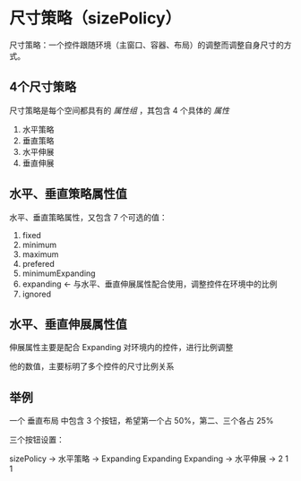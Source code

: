 # 尺寸策略（sizePolicy）

尺寸策略：一个控件跟随环境（主窗口、容器、布局）的调整而调整自身尺寸的方式。

## 4个尺寸策略
尺寸策略是每个空间都具有的 _属性组_ ，其包含 4 个具体的 _属性_
1. 水平策略
2. 垂直策略
3. 水平伸展
4. 垂直伸展


## 水平、垂直策略属性值
水平、垂直策略属性，又包含 7 个可选的值：
1. fixed
2. minimum
3. maximum
4. prefered
5. minimumExpanding
6. expanding           <- 与水平、垂直伸展属性配合使用，调整控件在环境中的比例
7. ignored


## 水平、垂直伸展属性值
伸展属性主要是配合 Expanding 对环境内的控件，进行比例调整

他的数值，主要标明了多个控件的尺寸比例关系

## 举例

一个 垂直布局 中包含 3 个按钮，希望第一个占 50%，第二、三个各占 25%

三个按钮设置：

sizePolicy -> 水平策略 -> Expanding Expanding Expanding
           -> 水平伸展 -> 2         1         1



